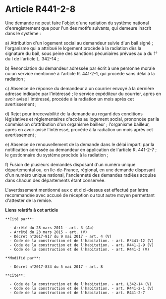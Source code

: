 # Article R441-2-8

Une demande ne peut faire l'objet d'une radiation du système national d'enregistrement que pour l'un des motifs suivants, qui
demeure inscrit dans le système : 

a) Attribution d'un logement social au demandeur suivie d'un bail signé ; l'organisme qui a attribué le logement procède à la
radiation dès la signature du bail, sous peine des sanctions pécuniaires prévues au a du 1° du I de l'article L. 342-14 ; 

b) Renonciation du demandeur adressée par écrit à une personne morale ou un service mentionné à l'article R. 441-2-1, qui
procède sans délai à la radiation ; 

c) Absence de réponse du demandeur à un courrier envoyé à la dernière adresse indiquée par l'intéressé ; le service
expéditeur du courrier, après en avoir avisé l'intéressé, procède à la radiation un mois après cet avertissement ; 

d) Rejet pour irrecevabilité de la demande au regard des conditions législatives et réglementaires d'accès au logement
social, prononcée par la commission d'attribution d'un organisme bailleur ; l'organisme bailleur, après en avoir avisé
l'intéressé, procède à la radiation un mois après cet avertissement ; 

e) Absence de renouvellement de la demande dans le délai imparti par la notification adressée au demandeur en application de
l'article R. 441-2-7 ; le gestionnaire du système procède à la radiation ; 

f) Fusion de plusieurs demandes disposant d'un numéro unique départemental ou, en Ile-de-France, régional, en une demande
disposant d'un numéro unique national, l'ancienneté des demandes radiées acquise dans chacun des départements étant
conservée. 

L'avertissement mentionné aux c et d ci-dessus est effectué par lettre recommandée avec accusé de réception ou tout autre
moyen permettant d'attester de la remise.

**Liens relatifs à cet article**

	**Cité par**:

	  - Arrêté du 28 mars 2011 - art. 3 (Ab)
	  - Arrêté du 23 mars 2015 - art. (V)
	  - Décret n°2017-917 du 9 mai 2017 - art. 4 (V)
	  - Code de la construction et de l'habitation. - art. R*441-12 (V)
	  - Code de la construction et de l'habitation. - art. R441-2-9 (V)
	  - Code de la construction et de l'habitation. - art. R441-3 (V)

	**Modifié par**:

	  - Décret n°2017-834 du 5 mai 2017 - art. 8

	**Cite**:

	  - Code de la construction et de l'habitation. - art. L342-14 (V)
	  - Code de la construction et de l'habitation. - art. R441-2-1 (V)
	  - Code de la construction et de l'habitation. - art. R441-2-7
